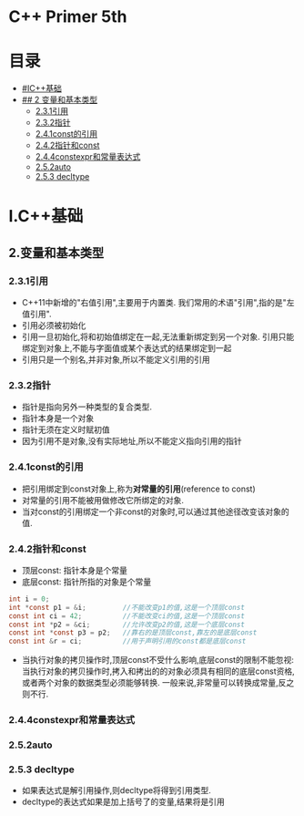C++ Primer 5th
====

# 目录
* [#IC++基础](#IC++基础)
* [## 2 变量和基本类型](##2.变量和基本类型)
    * [2.3.1引用](###2.3.1引用)
    * [2.3.2指针](###2.3.2指针)
    * [2.4.1const的引用](###2.4.1const的引用)
    * [2.4.2指针和const](###2.4.2指针和const)
    * [2.4.4constexpr和常量表达式](###2.4.4constexpr和常量表达式)
    * [2.5.2auto](###2.5.2auto)
    * [2.5.3 decltype](###2.5.3decltype)

# I.C++基础

## 2.变量和基本类型

### 2.3.1引用

* C++11中新增的"右值引用",主要用于内置类. 我们常用的术语"引用",指的是"左值引用".
* 引用必须被初始化
* 引用一旦初始化,将和初始值绑定在一起,无法重新绑定到另一个对象.
引用只能绑定到对象上,不能与字面值或某个表达式的结果绑定到一起
* 引用只是一个别名,并非对象,所以不能定义引用的引用

### 2.3.2指针

* 指针是指向另外一种类型的复合类型.
* 指针本身是一个对象
* 指针无须在定义时赋初值
* 因为引用不是对象,没有实际地址,所以不能定义指向引用的指针

### 2.4.1const的引用

* 把引用绑定到const对象上,称为**对常量的引用**(reference to const)
* 对常量的引用不能被用做修改它所绑定的对象.
* 当对const的引用绑定一个非const的对象时,可以通过其他途径改变该对象的值.


### 2.4.2指针和const

* 顶层const: 指针本身是个常量
* 底层const: 指针所指的对象是个常量

```c
int i = 0;
int *const p1 = &i;         //不能改变p1的值,这是一个顶层const
const int ci = 42;          //不能改变ci的值,这是一个顶层const
const int *p2 = &ci;        //允许改变p2的值,这是一个底层const
const int *const p3 = p2;   //靠右的是顶层const,靠左的是底层const
const int &r = ci;          //用于声明引用的const都是底层const
```
* 当执行对象的拷贝操作时,顶层const不受什么影响,底层const的限制不能忽视:
当执行对象的拷贝操作时,拷入和拷出的的对象必须具有相同的底层const资格,或者两个对象的数据类型必须能够转换.
一般来说,非常量可以转换成常量,反之则不行.

### 2.4.4constexpr和常量表达式

### 2.5.2auto

### 2.5.3 decltype
* 如果表达式是解引用操作,则decltype将得到引用类型.
* decltype的表达式如果是加上括号了的变量,结果将是引用


